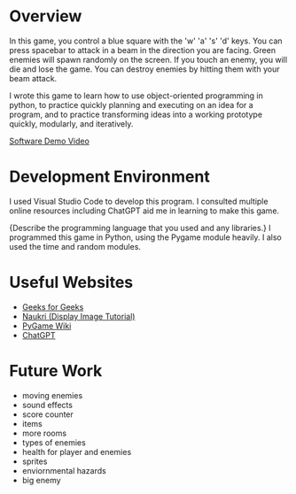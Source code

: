 # Overview

In this game, you control a blue square with the 'w' 'a' 's' 'd' keys. You can press spacebar to attack in a beam in the direction you are facing. Green enemies will spawn randomly on the screen. If you touch an enemy, you will die and lose the game. You can destroy enemies by hitting them with your beam attack.

I wrote this game to learn how to use object-oriented programming in python, to practice quickly planning and executing on an idea for a program, and to practice transforming ideas into a working prototype quickly, modularly, and iteratively.

[Software Demo Video](https://www.loom.com/share/b7b8115639d64e6ebe9fd81ab461c452?sid=3ed46705-16cf-4169-b457-974bd9e83135)

# Development Environment

I used Visual Studio Code to develop this program. I consulted multiple online resources including ChatGPT aid me in learning to make this game.

{Describe the programming language that you used and any libraries.}
I programmed this game in Python, using the Pygame module heavily. I also used the time and random modules.

# Useful Websites

* [Geeks for Geeks](https://www.geeksforgeeks.org/pygame-tutorial/)
* [Naukri (Display Image Tutorial)](https://www.naukri.com/code360/library/display-the-images-with-pygame)
* [PyGame Wiki](https://www.pygame.org/wiki/tutorials)
* [ChatGPT](https://chatgpt.com)

# Future Work

* moving enemies
* sound effects
* score counter
* items
* more rooms
* types of enemies
* health for player and enemies
* sprites
* enviornmental hazards
* big enemy
